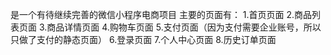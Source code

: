 是一个有待继续完善的微信小程序电商项目
  主要的页面有：
    1.首页页面
    2.商品列表页面
    3.商品详情页面
    4.购物车页面
    5.支付页面（因为支付需要企业账号，所以只做了支付的静态页面）
    6.登录页面
    7.个人中心页面
    8.历史订单页面
    
